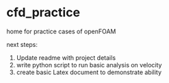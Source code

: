 # cfd_practice
home for practice cases of openFOAM

next steps:
1. Update readme with project details
3. write python script to run basic analysis on velocity
4. create basic Latex document to demonstrate ability 